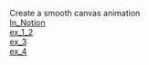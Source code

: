 Create a smooth canvas animation  
    [In_Notion](https://anhvinguyen.github.io/game/pharse_1/Get_started_with_Game_development/Create_a_smooth_canvas_animation/InNotion.html)  
    [ex_1_2](https://anhvinguyen.github.io/game/pharse_1/Get_started_with_Game_development/Create_a_smooth_canvas_animation/ex1_2.html)  
    [ex_3](https://anhvinguyen.github.io/game/pharse_1/Get_started_with_Game_development/Create_a_smooth_canvas_animation/ex3.html)  
    [ex_4](https://anhvinguyen.github.io/game/pharse_1/Get_started_with_Game_development/Create_a_smooth_canvas_animation/ex4.html)  
